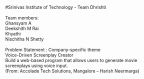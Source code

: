 #Srinivas Institute of Technology - Team Dhrishti<br><br>
Team members:<br>
Ghansyam A<br>
Deekshith M Rai<br>
Khyathi<br>
Nischitha N Shetty<br>
<br>Problem Statement : Company-specific theme<br>
Voice-Driven Screenplay Creator<br>
Build a web-based program that allows users to generate movie screenplays using voice input.<br>
(From:  Accolade Tech Solutions, Mangalore – Harish Neermarga)<br><br>

